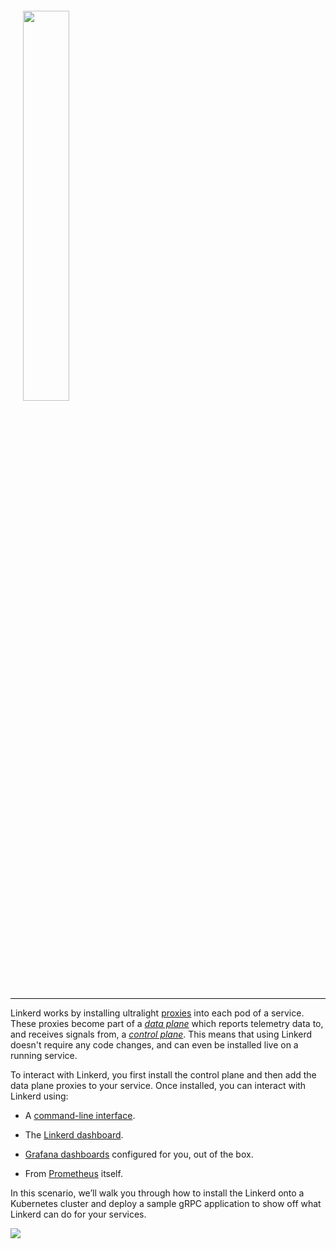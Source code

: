 <div style="border-bottom: 1px solid #0a0a0a; padding: 20px;">
  <img src="https://raw.githubusercontent.com/cncf/artwork/master/linkerd/horizontal/color/linkerd-horizontal-color.png" width="40%" />
</div>

Linkerd works by installing ultralight
[proxies](https://linkerd.io/2/architecture#proxy) into each pod of a service.
These proxies become part of a
[*data plane*](https://linkerd.io/2/architecture#data-plane) which reports
telemetry data to, and receives signals from, a
[*control plane*](https://linkerd.io/2/architecture#control-plane). This means
that using Linkerd doesn't require any code changes, and can even be installed
live on a running service.

To interact with Linkerd, you first install the control plane and then add the
data plane proxies to your service. Once installed, you can interact with
Linkerd using:

- A [command-line interface](https://linkerd.io/2/architecture#cli).

- The [Linkerd dashboard](https://linkerd.io/2/architecture#dashboard).

- [Grafana dashboards](https://linkerd.io/2/architecture#grafana) configured for
  you, out of the box.

- From [Prometheus](https://linkerd.io/2/architecture#prometheus) itself.

In this scenario, we’ll walk you through how to install the Linkerd onto a
Kubernetes cluster and deploy a sample gRPC application to show off
what Linkerd can do for your services.

<img src="https://run.linkerd.io/images/katacoda.png?scenario=getting-started" />
